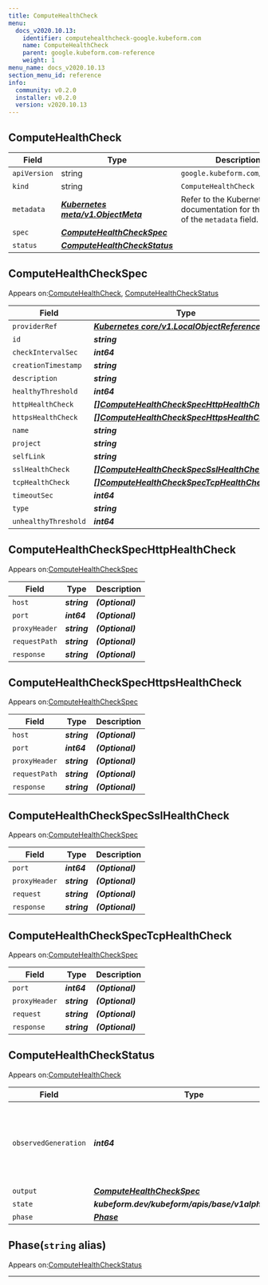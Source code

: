 ```yaml
---
title: ComputeHealthCheck
menu:
  docs_v2020.10.13:
    identifier: computehealthcheck-google.kubeform.com
    name: ComputeHealthCheck
    parent: google.kubeform.com-reference
    weight: 1
menu_name: docs_v2020.10.13
section_menu_id: reference
info:
  community: v0.2.0
  installer: v0.2.0
  version: v2020.10.13
---
```


## ComputeHealthCheck
| Field | Type | Description |
| ------ | ----- | ----------- |
| `apiVersion` | string | `google.kubeform.com/v1alpha1` |
|    `kind` | string | `ComputeHealthCheck` |
| `metadata` | ***[Kubernetes meta/v1.ObjectMeta](https://kubernetes.io/docs/reference/generated/kubernetes-api/v1.13/#objectmeta-v1-meta)***|Refer to the Kubernetes API documentation for the fields of the `metadata` field.|
| `spec` | ***[ComputeHealthCheckSpec](#computehealthcheckspec)***||
| `status` | ***[ComputeHealthCheckStatus](#computehealthcheckstatus)***||
## ComputeHealthCheckSpec

Appears on:[ComputeHealthCheck](#computehealthcheck), [ComputeHealthCheckStatus](#computehealthcheckstatus)

| Field | Type | Description |
| ------ | ----- | ----------- |
| `providerRef` | ***[Kubernetes core/v1.LocalObjectReference](https://kubernetes.io/docs/reference/generated/kubernetes-api/v1.13/#localobjectreference-v1-core)***||
| `id` | ***string***||
| `checkIntervalSec` | ***int64***| ***(Optional)*** |
| `creationTimestamp` | ***string***| ***(Optional)*** |
| `description` | ***string***| ***(Optional)*** |
| `healthyThreshold` | ***int64***| ***(Optional)*** |
| `httpHealthCheck` | ***[[]ComputeHealthCheckSpecHttpHealthCheck](#computehealthcheckspechttphealthcheck)***| ***(Optional)*** |
| `httpsHealthCheck` | ***[[]ComputeHealthCheckSpecHttpsHealthCheck](#computehealthcheckspechttpshealthcheck)***| ***(Optional)*** |
| `name` | ***string***||
| `project` | ***string***| ***(Optional)*** |
| `selfLink` | ***string***| ***(Optional)*** |
| `sslHealthCheck` | ***[[]ComputeHealthCheckSpecSslHealthCheck](#computehealthcheckspecsslhealthcheck)***| ***(Optional)*** |
| `tcpHealthCheck` | ***[[]ComputeHealthCheckSpecTcpHealthCheck](#computehealthcheckspectcphealthcheck)***| ***(Optional)*** |
| `timeoutSec` | ***int64***| ***(Optional)*** |
| `type` | ***string***| ***(Optional)*** |
| `unhealthyThreshold` | ***int64***| ***(Optional)*** |
## ComputeHealthCheckSpecHttpHealthCheck

Appears on:[ComputeHealthCheckSpec](#computehealthcheckspec)

| Field | Type | Description |
| ------ | ----- | ----------- |
| `host` | ***string***| ***(Optional)*** |
| `port` | ***int64***| ***(Optional)*** |
| `proxyHeader` | ***string***| ***(Optional)*** |
| `requestPath` | ***string***| ***(Optional)*** |
| `response` | ***string***| ***(Optional)*** |
## ComputeHealthCheckSpecHttpsHealthCheck

Appears on:[ComputeHealthCheckSpec](#computehealthcheckspec)

| Field | Type | Description |
| ------ | ----- | ----------- |
| `host` | ***string***| ***(Optional)*** |
| `port` | ***int64***| ***(Optional)*** |
| `proxyHeader` | ***string***| ***(Optional)*** |
| `requestPath` | ***string***| ***(Optional)*** |
| `response` | ***string***| ***(Optional)*** |
## ComputeHealthCheckSpecSslHealthCheck

Appears on:[ComputeHealthCheckSpec](#computehealthcheckspec)

| Field | Type | Description |
| ------ | ----- | ----------- |
| `port` | ***int64***| ***(Optional)*** |
| `proxyHeader` | ***string***| ***(Optional)*** |
| `request` | ***string***| ***(Optional)*** |
| `response` | ***string***| ***(Optional)*** |
## ComputeHealthCheckSpecTcpHealthCheck

Appears on:[ComputeHealthCheckSpec](#computehealthcheckspec)

| Field | Type | Description |
| ------ | ----- | ----------- |
| `port` | ***int64***| ***(Optional)*** |
| `proxyHeader` | ***string***| ***(Optional)*** |
| `request` | ***string***| ***(Optional)*** |
| `response` | ***string***| ***(Optional)*** |
## ComputeHealthCheckStatus

Appears on:[ComputeHealthCheck](#computehealthcheck)

| Field | Type | Description |
| ------ | ----- | ----------- |
| `observedGeneration` | ***int64***| ***(Optional)*** Resource generation, which is updated on mutation by the API Server.|
| `output` | ***[ComputeHealthCheckSpec](#computehealthcheckspec)***| ***(Optional)*** |
| `state` | ***kubeform.dev/kubeform/apis/base/v1alpha1.State***| ***(Optional)*** |
| `phase` | ***[Phase](#phase)***| ***(Optional)*** |
## Phase(`string` alias)

Appears on:[ComputeHealthCheckStatus](#computehealthcheckstatus)

---
